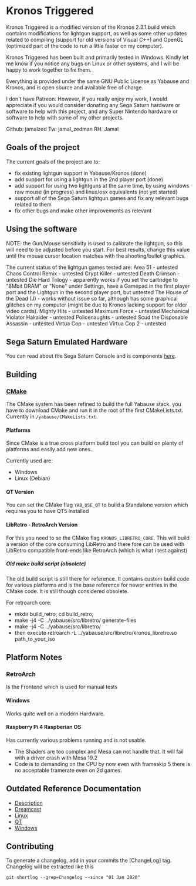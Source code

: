 # Kronos Triggered

Kronos Triggered is a modified version of the Kronos 2.3.1 build which contains modifications for lightgun support, as well as some other updates related to compiling (support for old versions of Visual C++) and OpenGL (optimized part of the code to run a little faster on my computer).

Kronos Triggered has been built and primarily tested in Windows.  Kindly let me know if you notice any bugs on Linux or other systems, and I will be happy to work together to fix them.

Everything is provided under the same GNU Public License as Yabause and Kronos, and is open source and available free of charge.

I don't have Patreon.  However, if you really enjoy my work, I would appreciate if you would consider donating any Sega Saturn hardware or software to help with this project, and any Super Nintendo hardware or software to help with some of my other projects.

Github: jamalzed		Tw: jamal_zedman		RH: Jamal

## Goals of the project

The current goals of the project are to:
- fix existing lightgun support in Yabause/Kronos (done)
- add support for using a lightgun in the 2nd player port (done)
- add support for using two lightguns at the same time, by using windows raw mouse (in progress) and linux/osx equivalents (not yet started)
- support all of the Sega Saturn lightgun games and fix any relevant bugs related to them
- fix other bugs and make other improvements as relevant

## Using the software
NOTE: the Gun/Mouse sensitivity is used to calibrate the lightgun, so this will need to be adjusted before you start.  For best results, change this value until the mouse cursor location matches with the shooting/bullet graphics.

The current status of the lightgun games tested are:
Area 51 - untested
Chaos Control Remix - untested
Crypt Killer - untested
Death Crimson - untested
Die Hard Trilogy - apparently works if you set the cartridge to "8Mbit DRAM" or "None" under Settings, have a Gamepad in the first player port and the Lightgun in the second player port, but untested
The House of the Dead (J) - works without issue so far, although has some graphical glitches on my computer (might be due to Kronos lacking support for older video cards).
Mighty Hits - untested
Maximum Force - untested
Mechanical Violator Hakaider - untested
Policenaughts - untested
Scud the Disposable Assassin - untested
Virtua Cop - untested
Virtua Cop 2 - untested

## Sega Saturn Emulated Hardware

You can read about the Sega Saturn Console and is components [here](https://www.copetti.org/writings/consoles/sega-saturn/).

## Building

### [CMake](https://cmake.org/)

The CMake system has been refined to build the full Yabause stack.
you have to download CMake and run it in the root of the first CMakeLists.txt. Currently in `/yabause/CMakeLists.txt`.

#### Platforms

Since CMake is a true cross platform build tool you can build on plenty of platforms and easily add new ones.

Currently used are:

- Windows
- Linux (Debian)

#### QT Version

You can set the CMake flag `YAB_USE_QT` to build a Standalone version which requires you to have QT5 installed

#### LibRetro - RetroArch Version

For this you need to se the CMake flag `KRONOS_LIBRETRO_CORE`. This will build a version of the core consuming LibRetro and there fore can be used with LibRetro compatible front-ends like RetroArch (which is what i test against)

##### Old make build script (obsolete)

The old build script is still there for reference. It contains custom build code for various platforms and is the base reference for newer entries in the CMake code. It is still though considered obsolete.

For retroarch core:

- mkdir build_retro; cd build_retro;
- make -j4 -C ../yabause/src/libretro/ generate-files
- make -j4 -C ../yabause/src/libretro/
- then execute retroarch -L ../yabause/src/libretro/kronos_libretro.so path_to_your_iso

## Platform Notes

### RetroArch

Is the Frontend which is used for manual tests

#### Windows

Works quite well on a modern Hardware.

#### Raspberry Pi 4 Raspberian OS

Has currently various problems running and is not usable.

- The Shaders are too complex and Mesa can not handle that. It will fail with a driver crash with Mesa 19.2
- Code is to demanding on the CPU by now even with frameskip 5 there is no acceptable framerate even on 2d games.

## Outdated Reference Documentation

- [Description](/yabause/blob/kronos-cmake_ci/yabause/README.DC)
- [Dreamcast](/yabause/blob/kronos-cmake_ci/yabause/README.DC)
- [Linux](/yabause/blob/kronos-cmake_ci/yabause/README.QT)
- [QT](/yabause/blob/kronos-cmake_ci/yabause/README.QT)
- [Windows](/yabause/blob/kronos-cmake_ci/yabause/README.WIN)

## Contributing

To generate a changelog, add in your commits the [ChangeLog] tag. Changelog will be extracted like this

  `git shortlog --grep=Changelog --since "01 Jan 2020"`
